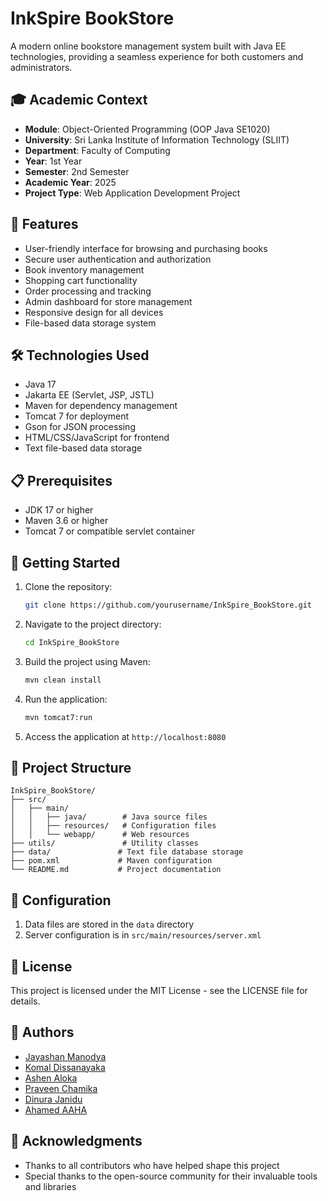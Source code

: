 # InkSpire BookStore

A modern online bookstore management system built with Java EE technologies, providing a seamless experience for both customers and administrators.

## 🎓 Academic Context

- **Module**: Object-Oriented Programming (OOP Java SE1020)
- **University**: Sri Lanka Institute of Information Technology (SLIIT)
- **Department**: Faculty of Computing
- **Year**: 1st Year
- **Semester**: 2nd Semester
- **Academic Year**: 2025
- **Project Type**: Web Application Development Project

## 🚀 Features

- User-friendly interface for browsing and purchasing books
- Secure user authentication and authorization
- Book inventory management
- Shopping cart functionality
- Order processing and tracking
- Admin dashboard for store management
- Responsive design for all devices
- File-based data storage system

## 🛠️ Technologies Used

- Java 17
- Jakarta EE (Servlet, JSP, JSTL)
- Maven for dependency management
- Tomcat 7 for deployment
- Gson for JSON processing
- HTML/CSS/JavaScript for frontend
- Text file-based data storage

## 📋 Prerequisites

- JDK 17 or higher
- Maven 3.6 or higher
- Tomcat 7 or compatible servlet container

## 🚀 Getting Started

1. Clone the repository:
   ```bash
   git clone https://github.com/yourusername/InkSpire_BookStore.git
   ```

2. Navigate to the project directory:
   ```bash
   cd InkSpire_BookStore
   ```

3. Build the project using Maven:
   ```bash
   mvn clean install
   ```

4. Run the application:
   ```bash
   mvn tomcat7:run
   ```

5. Access the application at `http://localhost:8080`

## 📁 Project Structure

```
InkSpire_BookStore/
├── src/
│   ├── main/
│   │   ├── java/        # Java source files
│   │   ├── resources/   # Configuration files
│   │   └── webapp/      # Web resources
├── utils/               # Utility classes
├── data/               # Text file database storage
├── pom.xml             # Maven configuration
└── README.md           # Project documentation
```

## 🔧 Configuration

1. Data files are stored in the `data` directory
2. Server configuration is in `src/main/resources/server.xml`

## 📝 License

This project is licensed under the MIT License - see the LICENSE file for details.

## 👥 Authors

- <a href ="https://github.com/JayashanManodya">Jayashan Manodya<a>
- <a href ="https://github.com/Komal-Disanayaka">Komal Dissanayaka<a>
- <a href ="https://github.com/AshenAloka">Ashen Aloka<a>
- <a href ="https://github.com/praveenchamika">Praveen Chamika<a>
- <a href ="https://github.com/Dinura2004">Dinura Janidu<a>
- <a href ="https://github.com/AhamedAAHA">Ahamed AAHA<a>


## 🙏 Acknowledgments

- Thanks to all contributors who have helped shape this project
- Special thanks to the open-source community for their invaluable tools and libraries 
